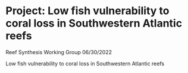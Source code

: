 Project: Low fish vulnerability to coral loss in Southwestern Atlantic
reefs
================
Reef Synthesis Working Group
06/30/2022

<!-- README.md is generated from README.Rmd. Please edit that file -->
<!-- badges: start -->
<!-- badges: end -->

Low fish vulnerability to coral loss in Southwestern Atlantic reefs
